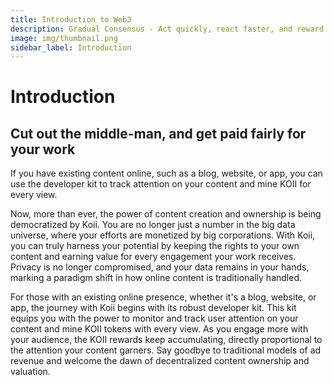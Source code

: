 ```yaml
---
title: Introduction to Web3
description: Gradual Consensus - Act quickly, react faster, and reward slowly.
image: img/thumbnail.png
sidebar_label: Introduction
---
```


# Introduction

## Cut out the middle-man, and get paid fairly for your work

If you have existing content online, such as a blog, website, or app, you can use the developer kit to track attention on your content and mine KOII for every view.

Now, more than ever, the power of content creation and ownership is being democratized by Koii. You are no longer just a number in the big data universe, where your efforts are monetized by big corporations. With Koii, you can truly harness your potential by keeping the rights to your own content and earning value for every engagement your work receives. Privacy is no longer compromised, and your data remains in your hands, marking a paradigm shift in how online content is traditionally handled.

For those with an existing online presence, whether it's a blog, website, or app, the journey with Koii begins with its robust developer kit. This kit equips you with the power to monitor and track user attention on your content and mine KOII tokens with every view. As you engage more with your audience, the KOII rewards keep accumulating, directly proportional to the attention your content garners. Say goodbye to traditional models of ad revenue and welcome the dawn of decentralized content ownership and valuation.

